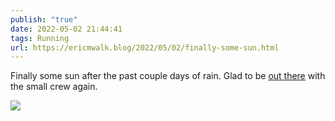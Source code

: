 ```yaml
---
publish: "true"
date: 2022-05-02 21:44:41
tags: Running
url: https://ericmwalk.blog/2022/05/02/finally-some-sun.html
---
```


Finally some sun after the past couple days of rain. Glad to be [out there](http://www.strava.com/activities/7078810583) with the small crew again.



![](https://ericmwalk.blog/uploads/2022/b344cbb8a6.jpg)
